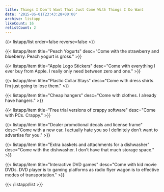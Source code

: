 ```yaml
---
title: Things I Don’t Want That Just Come With Things I Do Want
date: '2015-06-01T23:43:28+00:00'
archive: listapp
likeCount: 16
relistCount: 2
---
```



{{< listapp/list order=false reverse=false >}}

   {{< listapp/item title="Peach Yogurts"
      desc="Come with the strawberry and blueberry. Peach yogurt is gross." >}}

   {{< listapp/item title="Apple Logo Stickers"
      desc="Come with everything I ever buy from Apple. I really only need between zero and one." >}}

   {{< listapp/item title="Plastic Collar Stays"
      desc="Come with dress shirts. I’m just going to lose them." >}}

   {{< listapp/item title="Cheap hangers"
      desc="Come with clothes. I already have hangers." >}}

   {{< listapp/item title="Free trial versions of crappy software"
      desc="Come with PCs. Crappy." >}}

   {{< listapp/item title="Dealer promotional decals and license frame"
      desc="Come with a new car. I actually hate you so I definitely don't want to advertise for you." >}}

   {{< listapp/item title="Extra baskets and attachments for a dishwasher"
      desc="Come with the dishwasher. I don't have that much storage space." >}}

   {{< listapp/item title="Interactive DVD games"
      desc="Come with kid movie DVDs. DVD player is to gaming platforms as radio flyer wagon is to effective modes of transportation." >}}

{{< /listapp/list >}}
